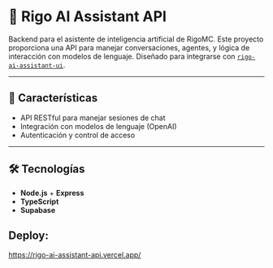 # 🧠 Rigo AI Assistant API

Backend para el asistente de inteligencia artificial de RigoMC. 
Este proyecto proporciona una API para manejar conversaciones, agentes, y lógica de interacción con modelos de lenguaje. 
Diseñado para integrarse con [`rigo-ai-assistant-ui`](https://github.com/RigoMC/rigo-ai-assistant-ui).

---

## 🚀 Características

- API RESTful para manejar sesiones de chat
- Integración con modelos de lenguaje (OpenAI)
- Autenticación y control de acceso

---

## 🛠️ Tecnologías

- **Node.js** + **Express**
- **TypeScript**
- **Supabase**

## Deploy:
https://rigo-ai-assistant-api.vercel.app/

